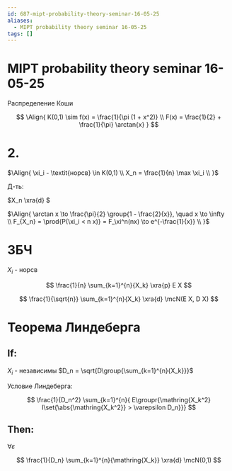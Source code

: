 ```yaml
---
id: 687-mipt-probability-theory-seminar-16-05-25
aliases:
  - MIPT probability theory seminar 16-05-25
tags: []
---
```


# MIPT probability theory seminar 16-05-25

Распределение Коши

$$
\Align{
K(0,1) \sim f(x) = \frac{1}{\pi (1 + x^2)} \\
F(x) = \frac{1}{2} + \frac{1}{\pi} \arctan{x}
}
$$

# 2.

$\Align{
\xi_i - \textit{норсв} \in K(0,1) \\
X_n = \frac{1}{n} \max \xi_i \\
}$

Д-ть:

$X_n \xra{d} $

$\Align{
\arctan x \to \frac{\pi}{2} \group{1 - \frac{2}{x}}, \quad x \to \infty \\
F_{X_n} = \prod{P(\xi_i < n x)} = F_\xi^n(nx) \to e^{-\frac{1}{x}} \\
}$

# ЗБЧ

$X_i$ - норсв

$$
\frac{1}{n} \sum_{k=1}^{n}{X_k} \xra{p} E X
$$

$$
\frac{1}{\sqrt{n}} \sum_{k=1}^{n}{X_k} \xra{d} \mcN(E X, D X)
$$

# Теорема Линдеберга

## If:

$X_i$ - независимы
$D_n = \sqrt{D\group{\sum_{k=1}^{n}{X_k}}}$

Условие Линдеберга:

$$
\frac{1}{D_n^2} \sum_{k=1}^{n}{
E\groupr{\mathring{X_k^2} I\set{\abs{\mathring{X_k^2}} > \varepsilon D_n}}}
$$

## Then:

$\forall \varepsilon$

$$
\frac{1}{D_n} \sum_{k=1}^{n}{\mathring{X_k}} \xra{d} \mcN(0,1)
$$
